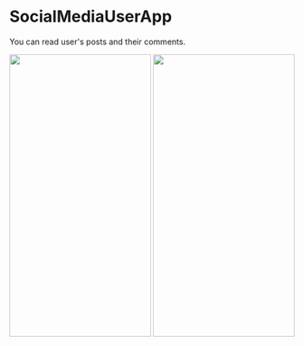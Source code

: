 # SocialMediaUserApp
 You can read user's posts and their comments.

<img src="https://github.com/yumarcik/Homeworks/blob/main/UserPostApp/postAppIphone13.gif" width="250" height="500"/>
<img src="https://github.com/yumarcik/Homeworks/blob/main/UserPostApp/postAppIphone13.gif" width="250" height="500"/>
